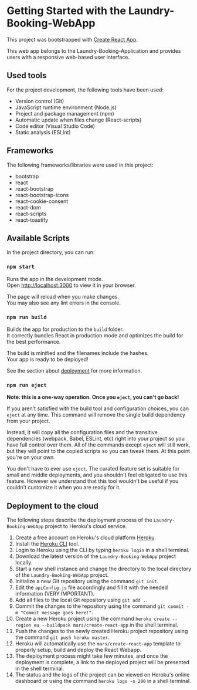 # Getting Started with the Laundry-Booking-WebApp

This project was bootstrapped with [Create React App](https://github.com/facebook/create-react-app).

This web app belongs to the Laundry-Booking-Application and provides users with a responsive web-based user interface.

## Used tools

For the project development, the following tools have been used:
- Version control (Git)
- JavaScript runtime environment (Node.js)
- Project and package management (npm)
- Automatic update when files change (React-scripts)
- Code editor (Visual Studio Code)
- Static analysis (ESLint)

## Frameworks

The following frameworks/libraries were used in this project:

- bootstrap
- react
- react-bootstrap
- react-bootstrap-icons
- react-cookie-consent
- react-dom
- react-scripts
- react-toastify

## Available Scripts

In the project directory, you can run:

### `npm start`

Runs the app in the development mode.\
Open [http://localhost:3000](http://localhost:3000) to view it in your browser.

The page will reload when you make changes.\
You may also see any lint errors in the console.

### `npm run build`

Builds the app for production to the `build` folder.\
It correctly bundles React in production mode and optimizes the build for the best performance.

The build is minified and the filenames include the hashes.\
Your app is ready to be deployed!

See the section about [deployment](https://facebook.github.io/create-react-app/docs/deployment) for more information.

### `npm run eject`

**Note: this is a one-way operation. Once you `eject`, you can't go back!**

If you aren't satisfied with the build tool and configuration choices, you can `eject` at any time. This command will remove the single build dependency from your project.

Instead, it will copy all the configuration files and the transitive dependencies (webpack, Babel, ESLint, etc) right into your project so you have full control over them. All of the commands except `eject` will still work, but they will point to the copied scripts so you can tweak them. At this point you're on your own.

You don't have to ever use `eject`. The curated feature set is suitable for small and middle deployments, and you shouldn't feel obligated to use this feature. However we understand that this tool wouldn't be useful if you couldn't customize it when you are ready for it.

## Deployment to the cloud

The following steps describe the deployment process of the `Laundry-Booking-WebApp` project to Heroku's cloud service.

1. Create a free account on Heroku's cloud platform [Heroku](https://heroku.com/).
2. Install the [Heroku CLI](https://devcenter.heroku.com/articles/heroku-cli) tool.
3. Login to Heroku using the CLI by typing `heroku login` in a shell terminal.
4. Download the latest version of the `Laundry-Booking-WebApp` project locally.
5. Start a new shell instance and change the directory to the local directory of the `Laundry-Booking-WebApp` project.
6. Initialize a new Git repository using the command `git init`.
8. Edit the `apiConfig.js` file accordingly and fill it with the needed information (VERY IMPORTANT).
9. Add all files to the local Git repository using `git add .`.
10. Commit the changes to the repository using the command `git commit -m "Commit message goes here!"`.
11. Create a new Heroku project using the command `heroku create --region eu --buildpack mars/create-react-app` in the shell terminal.
12. Push the changes to the newly created Heroku project repository using the command `git push heroku master`.
13. Heroku will automatically use the `mars/create-react-app` template to properly setup, build and deploy the React Webapp.
14. The deployment process might take few minutes, and once the deployment is complete, a link to the deployed project will be presented in the shell terminal.
15. The status and the logs of the project can be viewed on Heroku's online dashboard or using the command `heroku logs -n 200` in a shell terminal.
